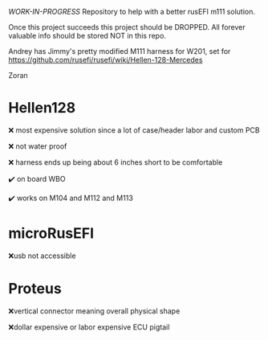 *WORK-IN-PROGRESS* Repository to help with a better rusEFI m111 solution.

Once this project succeeds this project should be DROPPED. All forever valuable info should be stored NOT in this repo.


Andrey has Jimmy's pretty modified M111 harness for W201, set for https://github.com/rusefi/rusefi/wiki/Hellen-128-Mercedes

Zoran 



# Hellen128

❌ most expensive solution since a lot of case/header labor and custom PCB

❌ not water proof

❌ harness ends up being about 6 inches short to be comfortable

✔️ on board WBO

✔️ works on M104 and M112 and M113


# microRusEFI

❌usb not accessible


# Proteus
❌vertical connector meaning overall physical shape

❌dollar expensive or labor expensive ECU pigtail

